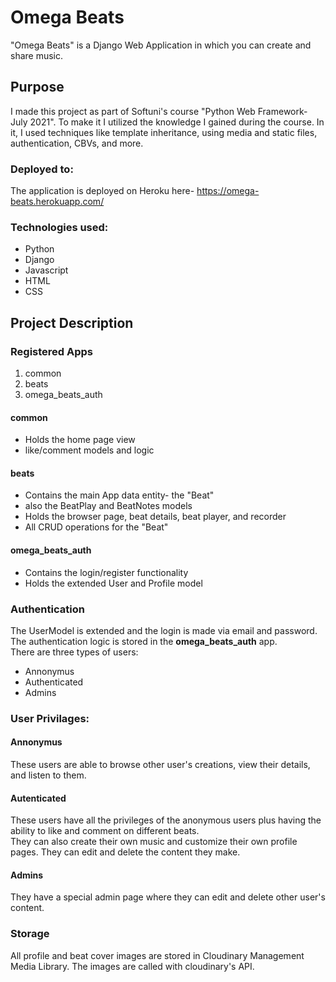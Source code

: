 # Omega Beats
"Omega Beats" is a Django Web Application in which you can create and share music.

## Purpose
I made this project as part of Softuni's course "Python Web Framework- July 2021". To make it I utilized the knowledge I gained during the course. In it, I used techniques like template inheritance, using media and static files, authentication, CBVs, and more.

### Deployed to:
The application is deployed on Heroku here- https://omega-beats.herokuapp.com/

### Technologies used:
* Python 
* Django
* Javascript
* HTML
* CSS

## Project Description
### Registered Apps
1. common
2. beats
3. omega_beats_auth
#### common 
* Holds the home page view
* like/comment models and logic
#### beats
* Contains the main App data entity- the "Beat"
* also the BeatPlay and BeatNotes models
* Holds the browser page, beat details, beat player, and recorder
* All CRUD operations for the "Beat"
#### omega_beats_auth
* Contains the login/register functionality
* Holds the extended User and Profile model

### Authentication
The UserModel is extended and the login is made via email and password.<br>
The authentication logic is stored in the <b>omega_beats_auth</b> app.<br>
There are three types of users:
* Annonymus
* Authenticated
* Admins
### User Privilages:
#### Annonymus
These users are able to browse other user's creations, view their details, and listen to them.
#### Autenticated
These users have all the privileges of the anonymous users plus having the ability to like and comment on different beats.<br>
They can also create their own music and customize their own profile pages. They can edit and delete the content they make.
#### Admins
They have a special admin page where they can edit and delete other user's content.

### Storage
All profile and beat cover images are stored in Cloudinary Management Media Library. The images are called with cloudinary's API.
